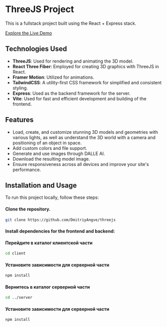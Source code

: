 # ThreeJS Project

This is a fullstack project built using the React + Express stack.

[Explore the Live Demo](https://threejs-angve.netlify.app/)

## Technologies Used

- **ThreeJS**: Used for rendering and animating the 3D model.
- **React Three Fiber**: Employed for creating 3D graphics with ThreeJS in React.
- **Framer Motion**: Utilized for animations.
- **TailwindCSS**: A utility-first CSS framework for simplified and consistent styling.
- **Express**: Used as the backend framework for the server.
- **Vite**: Used for fast and efficient development and building of the frontend.

## Features

- Load, create, and customize stunning 3D models and geometries with various lights, as well as understand the 3D world with a camera and positioning of an object in space.
- Add custom colors and file support.
- Generate and use images through DALLE AI.
- Download the resulting model image.
- Ensure responsiveness across all devices and improve your site's performance.

## Installation and Usage

To run this project locally, follow these steps:

#### Clone the repository.
```bash
git clone https://github.com/DmitriyAngve/threejs
```
#### Install dependencies for the frontend and backend:   
#### Перейдите в каталог клиентской части
```bash
cd client
```
#### Установите зависимости для серверной части
```bash
npm install
```
#### Вернитесь в каталог серверной части
```bash
cd ../server
```
#### Установите зависимости для серверной части
```bash
npm install
```
